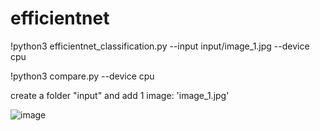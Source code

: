 # efficientnet

!python3 efficientnet_classification.py --input input/image_1.jpg --device cpu

!python3 compare.py --device cpu


create a folder "input" and add 1 image: 'image_1.jpg'


![image](https://user-images.githubusercontent.com/44310177/160855276-440f0ac3-e6cf-4741-9948-6eec17ccf90f.png)
